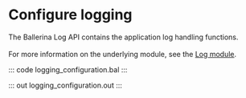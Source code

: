 # Configure logging

The Ballerina Log API contains the application log handling functions.<br/><br/>
For more information on the underlying module,
see the [Log module](https://docs.central.ballerina.io/ballerina/log/latest/).

::: code logging_configuration.bal :::

::: out logging_configuration.out :::